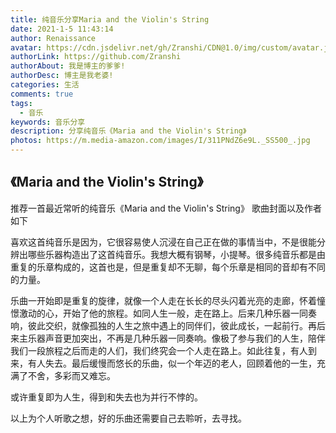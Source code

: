 ```yaml
---
title: 纯音乐分享Maria and the Violin's String
date: 2021-1-5 11:43:14
author: Renaissance
avatar: https://cdn.jsdelivr.net/gh/Zranshi/CDN@1.0/img/custom/avatar.jpg
authorLink: https://github.com/Zranshi
authorAbout: 我是博主的爹爹!
authorDesc: 博主是我老婆!
categories: 生活
comments: true
tags:
  - 音乐
keywords: 音乐分享
description: 分享纯音乐《Maria and the Violin's String》
photos: https://m.media-amazon.com/images/I/311PNdZ6e9L._SS500_.jpg
---
```


## 《Maria and the Violin's String》

推荐一首最近常听的纯音乐《Maria and the Violin's String》
歌曲封面以及作者如下

喜欢这首纯音乐是因为，它很容易使人沉浸在自己正在做的事情当中，不是很能分辨出哪些乐器构造出了这首纯音乐。我想大概有钢琴，小提琴。很多纯音乐都是由重复的乐章构成的，这首也是，但是重复却不无聊，每个乐章是相同的音却有不同的力量。

乐曲一开始即是重复的旋律，就像一个人走在长长的尽头闪着光亮的走廊，怀着憧憬激动的心，开始了他的旅程。如同人生一般，走在路上。后来几种乐器一同奏响，彼此交织，就像孤独的人生之旅中遇上的同伴们，彼此成长，一起前行。再后来主乐器声音更加突出，不再是几种乐器一同奏响。像极了参与我们的人生，陪伴我们一段旅程之后而走的人们，我们终究会一个人走在路上。如此往复，有人到来，有人失去。最后缓慢而悠长的乐曲，似一个年迈的老人，回顾着他的一生，充满了不舍，多彩而又难忘。

或许重复即为人生，得到和失去也为并行不悖的。

以上为个人听歌之想，好的乐曲还需要自己去聆听，去寻找。
